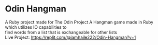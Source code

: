 # Odin Hangman
 A Ruby project made for The Odin Project
 A Hangman game made in Ruby which utilizes IO capabilities to  
 find words from a list that is exchangeable for other lists  
 Live Project: https://replit.com/@iamhaile222/Odin-Hangman?v=1
